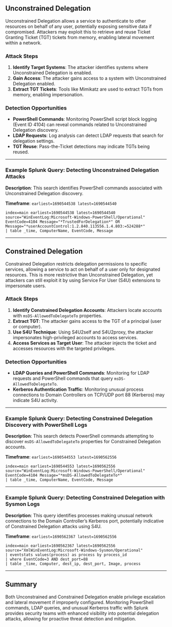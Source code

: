 ## Unconstrained Delegation

Unconstrained Delegation allows a service to authenticate to other resources on behalf of any user, potentially exposing sensitive data if compromised. Attackers may exploit this to retrieve and reuse Ticket Granting Ticket (TGT) tickets from memory, enabling lateral movement within a network.

### Attack Steps

1. **Identify Target Systems**: The attacker identifies systems where Unconstrained Delegation is enabled.
2. **Gain Access**: The attacker gains access to a system with Unconstrained Delegation enabled.
3. **Extract TGT Tickets**: Tools like Mimikatz are used to extract TGTs from memory, enabling impersonation.

### Detection Opportunities

- **PowerShell Commands**: Monitoring PowerShell script block logging (Event ID 4104) can reveal commands related to Unconstrained Delegation discovery.
- **LDAP Requests**: Log analysis can detect LDAP requests that search for delegation settings.
- **TGT Reuse**: Pass-the-Ticket detections may indicate TGTs being reused.

---

### Example Splunk Query: Detecting Unconstrained Delegation Attacks

**Description**: This search identifies PowerShell commands associated with Unconstrained Delegation discovery.

**Timeframe**: `earliest=1690544538 latest=1690544540`

```spl
index=main earliest=1690544538 latest=1690544540 source="WinEventLog:Microsoft-Windows-PowerShell/Operational" EventCode=4104 Message="*TrustedForDelegation*" OR Message="*userAccountControl:1.2.840.113556.1.4.803:=524288*" 
| table _time, ComputerName, EventCode, Message
```

---

## Constrained Delegation

Constrained Delegation restricts delegation permissions to specific services, allowing a service to act on behalf of a user only for designated resources. This is more restrictive than Unconstrained Delegation, yet attackers can still exploit it by using Service For User (S4U) extensions to impersonate users.

### Attack Steps

1. **Identify Constrained Delegation Accounts**: Attackers locate accounts with `msDS-AllowedToDelegateTo` properties.
2. **Extract TGT**: The attacker gains access to the TGT of a principal (user or computer).
3. **Use S4U Technique**: Using S4U2self and S4U2proxy, the attacker impersonates high-privileged accounts to access services.
4. **Access Services as Target User**: The attacker injects the ticket and accesses resources with the targeted privileges.

### Detection Opportunities

- **LDAP Queries and PowerShell Commands**: Monitoring for LDAP requests and PowerShell commands that query `msDS-AllowedToDelegateTo`.
- **Kerberos Authentication Traffic**: Monitoring unusual process connections to Domain Controllers on TCP/UDP port 88 (Kerberos) may indicate S4U activity.

---

### Example Splunk Query: Detecting Constrained Delegation Discovery with PowerShell Logs

**Description**: This search detects PowerShell commands attempting to discover `msDS-AllowedToDelegateTo` properties for Constrained Delegation accounts.

**Timeframe**: `earliest=1690544553 latest=1690562556`

```spl
index=main earliest=1690544553 latest=1690562556 source="WinEventLog:Microsoft-Windows-PowerShell/Operational" EventCode=4104 Message="*msDS-AllowedToDelegateTo*" 
| table _time, ComputerName, EventCode, Message
```

---

### Example Splunk Query: Detecting Constrained Delegation with Sysmon Logs

**Description**: This query identifies processes making unusual network connections to the Domain Controller’s Kerberos port, potentially indicative of Constrained Delegation attacks using S4U.

**Timeframe**: `earliest=1690562367 latest=1690562556`

```spl
index=main earliest=1690562367 latest=1690562556 source="XmlWinEventLog:Microsoft-Windows-Sysmon/Operational" 
| eventstats values(process) as process by process_id
| where EventCode=3 AND dest_port=88
| table _time, Computer, dest_ip, dest_port, Image, process
```

---

## Summary

Both Unconstrained and Constrained Delegation enable privilege escalation and lateral movement if improperly configured. Monitoring PowerShell commands, LDAP queries, and unusual Kerberos traffic with Splunk provides security teams with enhanced visibility into potential delegation attacks, allowing for proactive threat detection and mitigation.